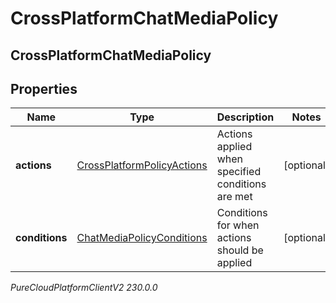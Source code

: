 # CrossPlatformChatMediaPolicy

## CrossPlatformChatMediaPolicy

## Properties

|Name | Type | Description | Notes|
|------------ | ------------- | ------------- | -------------|
| **actions** | [CrossPlatformPolicyActions](CrossPlatformPolicyActions) | Actions applied when specified conditions are met | [optional] |
| **conditions** | [ChatMediaPolicyConditions](ChatMediaPolicyConditions) | Conditions for when actions should be applied | [optional] |



_PureCloudPlatformClientV2 230.0.0_

